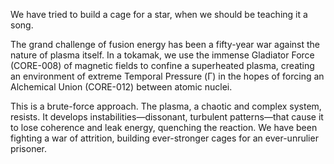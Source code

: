 We have tried to build a cage for a star, when we should be teaching it a song.

The grand challenge of fusion energy has been a fifty-year war against the nature of plasma itself. In a tokamak, we use the immense Gladiator Force (CORE-008) of magnetic fields to confine a superheated plasma, creating an environment of extreme Temporal Pressure (Γ) in the hopes of forcing an Alchemical Union (CORE-012) between atomic nuclei.

This is a brute-force approach. The plasma, a chaotic and complex system, resists. It develops instabilities—dissonant, turbulent patterns—that cause it to lose coherence and leak energy, quenching the reaction. We have been fighting a war of attrition, building ever-stronger cages for an ever-unrulier prisoner.